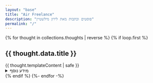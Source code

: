 ```yaml
---
layout: "base"
title: "Air Freelance"
description: "פוסטים וכתבות מאת לירון מילשטיין"
permalink: "/"
---
```

{% for thought in collections.thoughts | reverse %}
{% if loop.first %}
<article>
<h2>{{ thought.data.title }}</h2>
    {{ thought.templateContent | safe }}
<details>
<summary>מידע נוסף</summary>
<p>
עוד מחשבות על {%- for tag in thought.data.tags -%} {%- if tag != "thoughts" -%}{% set tagUrl %}/thoughts/tags/{{ tag }}/{% endset %}<a href="{{ tagUrl | url }}"> {{ tag }} </a>•{% endif %}{% endfor %}
<time>{{ thought.date | oldHebrewDate }}</time>
<time datetime="{{ thought.date }}">{{ thought.date | displayDate }}</time>
<time datetime="{{ thought.date }}">{{ thought.date | hebrewDate }}</time>
</p>
</details>
    </article>
    {% endif %}
    {%- endfor -%}